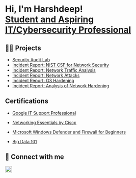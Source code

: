 <h1>Hi, I'm Harshdeep! <br/><a href="https://github.com/H1776">Student and Aspiring IT/Cybersecurity Professional</a>
<h2>👨‍💻 Projects</h2>


  - [Security Audit Lab](https://github.com/H1776/SecurityAuditLab)
  - [Incident Report: NIST CSF for Network Security](https://github.com/H1776/Incident-Report-NIST-Cybersecurity-Framework-for-Network-Security)
  - [Incident Report: Network Traffic Analysis](https://github.com/H1776/Incident-Report-Network-Traffic-Analysis)
  - [Incident Report: Network Attacks](https://github.com/H1776/Incident-Report-Network-Attacks)
  - [Incident Report: OS Hardening](https://github.com/H1776/Incident-Report-OS-Hardening)
  - [Incident Report: Analysis of Network Hardening](https://github.com/H1776/Incident-Report-Analysis-of-Network-Hardening)
 
<h2> Certifications</h2>

  - [Google IT Support Professional](https://www.coursera.org/account/accomplishments/specialization/certificate/FN2CXJD92Q98) <br />
  
  - [Networking Essentials by Cisco](https://www.credly.com/badges/44c4875c-a2ae-40b8-85c6-ebff17a9836d/public_url) <br />
  
  - [Microsoft Windows Defender and Firewall for Beginners](https://coursera.org/share/28295d2f03c1cbd43dc8a6553151a553) <br />

  - [Big Data 101](https://courses.cognitiveclass.ai/certificates/ceb8624166ff4c51b8f4a47730f8ec01)


<h2> 🤳 Connect with me</h2>

[<img align="left" alt="SoochHarsh | LinkedIn" width="22px" src="https://cdn.jsdelivr.net/npm/simple-icons@v3/icons/linkedin.svg" />][linkedin]

[linkedin]: https://www.linkedin.com/in/soochharsh





<!---
H1776/H1776 is a ✨ special ✨ repository because its `README.md` (this file) appears on your GitHub profile.
You can click the Preview link to take a look at your changes.
--->
